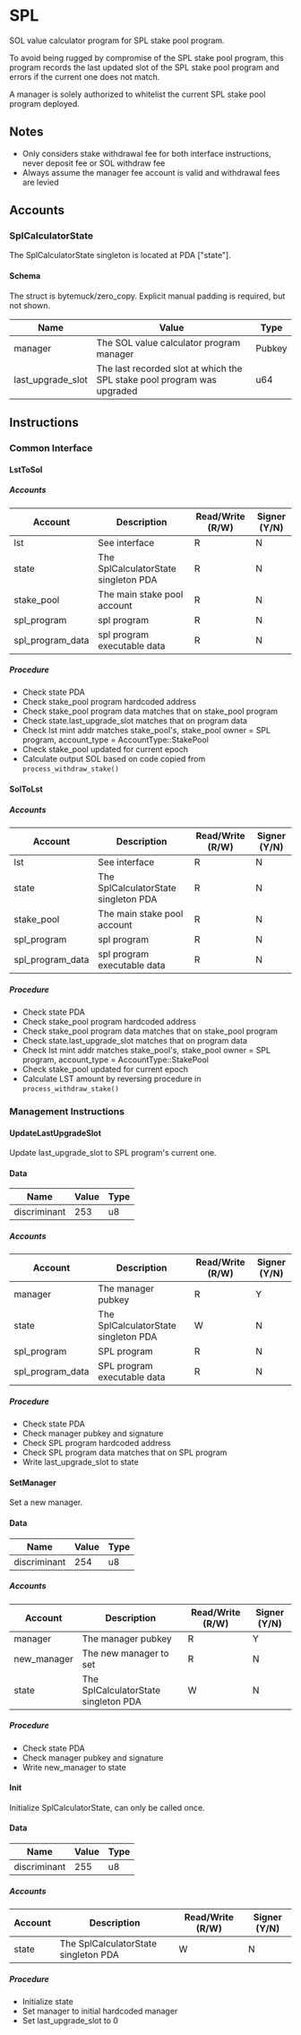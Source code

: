 # SPL

SOL value calculator program for SPL stake pool program.

To avoid being rugged by compromise of the SPL stake pool program, this program records the last updated slot of the SPL stake pool program and errors if the current one does not match.

A manager is solely authorized to whitelist the current SPL stake pool program deployed. 

## Notes

- Only considers stake withdrawal fee for both interface instructions, never deposit fee or SOL withdraw fee
- Always assume the manager fee account is valid and withdrawal fees are levied

## Accounts

### SplCalculatorState

The SplCalculatorState singleton is located at PDA ["state"].

#### Schema

The struct is bytemuck/zero_copy. Explicit manual padding is required, but not shown.

| Name | Value | Type |
| -- | -- | -- |
| manager | The SOL value calculator program manager | Pubkey |
| last_upgrade_slot | The last recorded slot at which the  SPL stake pool program was upgraded | u64 |

## Instructions

### Common Interface

#### LstToSol

##### Accounts

| Account | Description | Read/Write (R/W) | Signer (Y/N) |
| -- | -- | -- | -- |
| lst | See interface | R | N |
| state | The SplCalculatorState singleton PDA | R | N |
| stake_pool | The main stake pool account | R | N |
| spl_program | spl program | R | N |
| spl_program_data | spl program executable data | R | N |

##### Procedure

- Check state PDA
- Check stake_pool program hardcoded address
- Check stake_pool program data matches that on stake_pool program
- Check state.last_upgrade_slot matches that on program data
- Check lst mint addr matches stake_pool's, stake_pool owner = SPL program, account_type = AccountType::StakePool
- Check stake_pool updated for current epoch
- Calculate output SOL based on code copied from `process_withdraw_stake()`

#### SolToLst

##### Accounts

| Account | Description | Read/Write (R/W) | Signer (Y/N) |
| -- | -- | -- | -- |
| lst | See interface | R | N |
| state | The SplCalculatorState singleton PDA | R | N |
| stake_pool | The main stake pool account | R | N |
| spl_program | spl program | R | N |
| spl_program_data | spl program executable data | R | N |

##### Procedure

- Check state PDA
- Check stake_pool program hardcoded address
- Check stake_pool program data matches that on stake_pool program
- Check state.last_upgrade_slot matches that on program data
- Check lst mint addr matches stake_pool's, stake_pool owner = SPL program, account_type = AccountType::StakePool
- Check stake_pool updated for current epoch
- Calculate LST amount by reversing procedure in `process_withdraw_stake()`

### Management Instructions

#### UpdateLastUpgradeSlot

Update last_upgrade_slot to SPL program's current one.

#### Data

| Name | Value | Type |
| -- | -- | -- |
| discriminant | 253 | u8 |

##### Accounts

| Account | Description | Read/Write (R/W) | Signer (Y/N) |
| -- | -- | -- | -- |
| manager | The manager pubkey | R | Y |
| state | The SplCalculatorState singleton PDA | W | N |
| spl_program | SPL program | R | N |
| spl_program_data | SPL program executable data | R | N |

##### Procedure

- Check state PDA
- Check manager pubkey and signature
- Check SPL program hardcoded address
- Check SPL program data matches that on SPL program
- Write last_upgrade_slot to state

#### SetManager

Set a new manager.

#### Data

| Name | Value | Type |
| -- | -- | -- |
| discriminant | 254 | u8 |

##### Accounts

| Account | Description | Read/Write (R/W) | Signer (Y/N) |
| -- | -- | -- | -- |
| manager | The manager pubkey | R | Y |
| new_manager | The new manager to set | R | N |
| state | The SplCalculatorState singleton PDA | W | N |

##### Procedure

- Check state PDA
- Check manager pubkey and signature
- Write new_manager to state

#### Init

Initialize SplCalculatorState, can only be called once.

#### Data

| Name | Value | Type |
| -- | -- | -- |
| discriminant | 255 | u8 |

##### Accounts

| Account | Description | Read/Write (R/W) | Signer (Y/N) |
| -- | -- | -- | -- |
| state | The SplCalculatorState singleton PDA | W | N |

##### Procedure

- Initialize state
- Set manager to initial hardcoded manager
- Set last_upgrade_slot to 0
